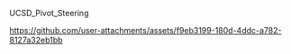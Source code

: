UCSD_Pivot_Steering





https://github.com/user-attachments/assets/f9eb3199-180d-4ddc-a782-8127a32eb1bb

